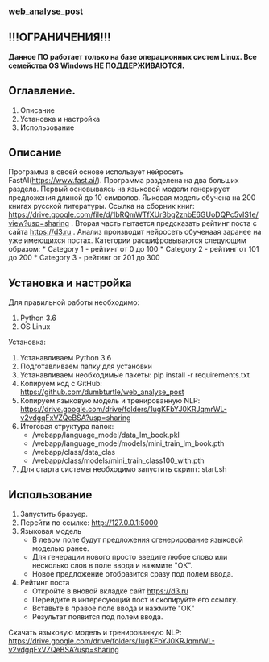 ### web_analyse_post
## !!!**ОГРАНИЧЕНИЯ**!!!
**Данное ПО работает только на базе операционных систем Linux.
Все семейства OS Windows НЕ ПОДДЕРЖИВАЮТСЯ.**

## Оглавление.
1. Описание 
2. Установка и настройка
3. Использование

## **Описание**
Программа в своей основе использует нейросеть FastAI(https://www.fast.ai/). Программа разделена на два больших раздела. 
Первый основываясь на языковой модели генерирует предложения длиной до 10 символов. Яыковая модель обучена на 200 книгах русской литературы. Ссылка на сборник книг: https://drive.google.com/file/d/1bRQmWTfXUr3bg2znbE6GUoDQPc5vIS1e/view?usp=sharing . 
Вторая часть  пытается предсказать рейтинг поста с сайта https://d3.ru . Анализ производит нейросеть обученаая заранее на уже имеющихся постах. 
Категории расшифровываются следующим образом:
	* Category 1 - рейтинг от 0 до 100
	* Category 2 - рейтинг от 101 до 200
	* Category 3 - рейтинг от 201 до 300


## **Установка и настройка**
Для правильной работы необходимо:
1. Python 3.6
2. OS Linux
	
Установка:
1. Устанавливаем Python 3.6
2. Подготавливаем папку для установки
3. Устанавливаем необходимые пакеты: pip install -r requirements.txt
4. Копируем код с GitHub: https://github.com/dumbturtle/web_analyse_post
5. Копируем языковую модель и тренированную NLP:  https://drive.google.com/drive/folders/1ugKFbYJ0KRJqmrWL-v2vdgqFxVZQeBSA?usp=sharing
6. Итоговая структура папок:
	* /webapp/language_model/data_lm_book.pkl
	* /webapp/language_model/models/mini_train_lm_book.pth
	* /webapp/class/data_clas
	* /webapp/class/models/mini_train_class100_with.pth
7. Для старта системы необходимо запустить скрипт: start.sh

## **Использование**
1. Запустить бразуер.
2. Перейти по ссылке: http://127.0.0.1:5000
3. Языковая модель 
	* В левом поле будут предложения сгенерирование языковой моделью ранее.
	* Для генерации нового просто введите любое слово или несколько слов в поле ввода и нажмите "ОК".
	* Новое предложение отобразится сразу под полем ввода.
4. Рейтинг поста
	* Откройте в вновой вкладке сайт https://d3.ru
	* Перейдите в интересующий пост и скопируйте его ссылку.
	* Вставьте в правое поле ввода и нажмите "ОК"
	* Результат появится под полем ввода.



Скачать языковую модель и тренированную NLP: https://drive.google.com/drive/folders/1ugKFbYJ0KRJqmrWL-v2vdgqFxVZQeBSA?usp=sharing

